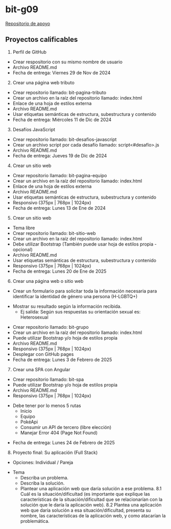 # bit-g09

[Repositorio de apoyo](https://github.com/javierandres-dev/bit-g09)

## Proyectos calificables
1. Perfil de GitHub
- Crear respositorio con su mismo nombre de usuario
- Archivo README.md
- Fecha de entrega: Viernes 29 de Nov de 2024
2. Crear una página web tributo
- Crear repositorio llamado: bit-pagina-tributo
- Crear un archivo en la raíz del repositorio llamado: index.html
- Enlace de una hoja de estilos externa
- Archivo README.md
- Usar etiquetas semánticas de estructura, subestructura y contenido
- Fecha de entrega: Miércoles 11 de Dic de 2024
3. Desafíos JavaScript
- Crear repositorio llamado: bit-desafios-javascript
- Crear un archivo script por cada desafío llamado: script<#desafío>.js
- Archivo README.md
- Fecha de entrega: Jueves 19 de Dic de 2024
4. Crear un sitio web
- Crear repositorio llamado: bit-pagina-equipo
- Crear un archivo en la raíz del repositorio llamado: index.html
- Enlace de una hoja de estilos externa
- Archivo README.md
- Usar etiquetas semánticas de estructura, subestructura y contenido
- Responsivo (375px | 768px | 1024px)
- Fecha de entrega: Lunes 13 de Ene de 2024
5. Crear un sitio web
- Tema libre
- Crear repositorio llamado: bit-sitio-web
- Crear un archivo en la raíz del repositorio llamado: index.html
- Debe utilizar Bootstrap (También puede usar hoja de estilos propia - opcional)
- Archivo README.md
- Usar etiquetas semánticas de estructura, subestructura y contenido
- Responsivo (375px | 768px | 1024px)
- Fecha de entrega: Lunes 20 de Ene de 2025
6. Crear una página web o sitio web
- Crear un formulario para solicitar toda la información necesaria para
identificar la identidad de género una persona (H-LGBTQ+)
* Mostrar su resultado según la información recibida.
  - Ej salida: Según sus respuestas su orientación sexual es: Heterosexual
- Crear repositorio llamado: bit-grupo
- Crear un archivo en la raíz del repositorio llamado: index.html
- Puede utilizar Bootstrap y/o hoja de estilos propia
- Archivo README.md
- Responsivo (375px | 768px | 1024px)
- Desplegar con GitHub pages
- Fecha de entrega: Lunes 3 de Febrero de 2025
7. Crear una SPA con Angular
- Crear repositorio llamado: bit-spa
- Puede utilizar Bootstrap y/o hoja de estilos propia
- Archivo README.md
- Responsivo (375px | 768px | 1024px)
* Debe tener por lo menos 5 rutas
  - Inicio
  - Equipo
  - PokéApi
  - Consumir un API de tercero (libre elección)
  - Manejar Error 404 (Page Not Found)
- Fecha de entrega: Lunes 24 de Febrero de 2025
8. Proyecto final: Su aplicación (Full Stack)
- Opciones: Individual / Pareja
* Tema
  - Describa un problema.
  - Describa la solución.
  - Plantear una aplicación web que daría solución a ese problema.
8.1 Cuál es la situación/dificultad (es importante que explique las
características de la situación/dificultad que se relacionarían con la solución
que le daría la aplicación web).
8.2 Plantea una aplicación web que daría solución a esa situación/dificultad,
presenta su nombre, las características de la aplicación web, y como atacarían
la problemática.
